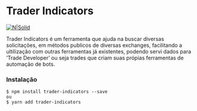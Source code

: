 <h1><a id="Trader_Indicators_0"></a>Trader Indicators</h1>
<p><a href="https://www.npmjs.com/package/trader-indicators"><img src="http://i65.tinypic.com/2dtvm89.jpg" alt="N|Solid"></a></p>
<p>Trader Indicators é um ferramenta que ajuda na buscar diversas solicitações, em métodos publicos de diversas exchanges, facilitando a ultilização com outras ferramentas já existentes, podendo servi dados para ‘Trade Developer’ ou seja  trades que criam suas própias ferramentas de automação de bots.</p>
<h3><a id="Instalao_9"></a>Instalação</h3>
<pre><code class="language-sh">$ npm install trader-indicators --save
ou
$ yarn add trader-indicators
</code></pre>
